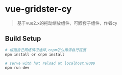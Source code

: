 # vue-gridster-cy

> 基于vue2.x的拖动缩放组件，可嵌套子组件，作者cy

## Build Setup

``` bash
# 根据自己网络情况选择,cnpm怎么用请自行百度
npm install or cnpm install

# serve with hot reload at localhost:8080
npm run dev

